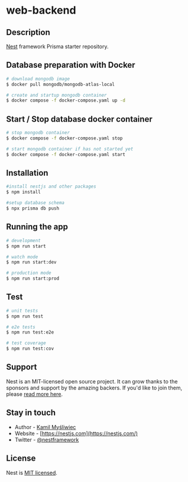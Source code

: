# web-backend

## Description

[Nest](https://github.com/nestjs/nest) framework Prisma starter repository.

## Database preparation with Docker

```bash
# download mongodb image
$ docker pull mongodb/mongodb-atlas-local

# create and startup mongodb container 
$ docker compose -f docker-compose.yaml up -d
```

## Start / Stop database docker container

```bash
# stop mongodb container 
$ docker compose -f docker-compose.yaml stop

# start mongodb container if has not started yet
$ docker compose -f docker-compose.yaml start
```

## Installation
```bash
#install nestjs and other packages
$ npm install

#setup database schema
$ npx prisma db push
```

## Running the app

```bash
# development
$ npm run start

# watch mode
$ npm run start:dev

# production mode
$ npm run start:prod
```

## Test

```bash
# unit tests
$ npm run test

# e2e tests
$ npm run test:e2e

# test coverage
$ npm run test:cov
```

## Support

Nest is an MIT-licensed open source project. It can grow thanks to the sponsors and support by the amazing backers. If you'd like to join them, please [read more here](https://docs.nestjs.com/support).

## Stay in touch

- Author - [Kamil Myśliwiec](https://kamilmysliwiec.com)
- Website - [https://nestjs.com](https://nestjs.com/)
- Twitter - [@nestframework](https://twitter.com/nestframework)

## License

Nest is [MIT licensed](LICENSE).

